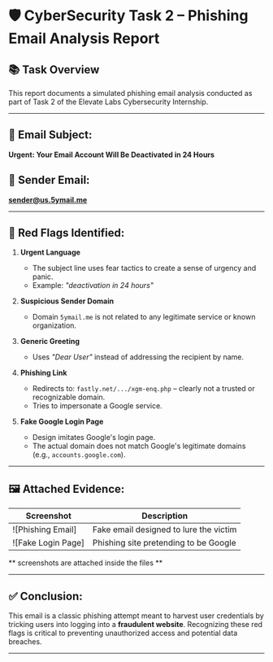 # 🛡️ CyberSecurity Task 2 – Phishing Email Analysis Report

## 📚 Task Overview
This report documents a simulated phishing email analysis conducted as part of Task 2 of the Elevate Labs Cybersecurity Internship.

---

## 📌 Email Subject:
**Urgent: Your Email Account Will Be Deactivated in 24 Hours**

## 📧 Sender Email:
**sender@us.5ymail.me**

---

## 🚩 Red Flags Identified:

1. **Urgent Language**
   - The subject line uses fear tactics to create a sense of urgency and panic.
   - Example: _"deactivation in 24 hours"_

2. **Suspicious Sender Domain**
   - Domain `5ymail.me` is not related to any legitimate service or known organization.

3. **Generic Greeting**
   - Uses _"Dear User"_ instead of addressing the recipient by name.

4. **Phishing Link**
   - Redirects to: `fastly.net/.../xgm-enq.php` – clearly not a trusted or recognizable domain.
   - Tries to impersonate a Google service.

5. **Fake Google Login Page**
   - Design imitates Google's login page.
   - The actual domain does not match Google's legitimate domains (e.g., `accounts.google.com`).

---

## 🖼️ Attached Evidence:

| Screenshot | Description              |
|------------|--------------------------|
| ![Phishing Email] | Fake email designed to lure the victim |
| ![Fake Login Page] | Phishing site pretending to be Google |


** screenshots are attached inside the files **

---

## ✅ Conclusion:

This email is a classic phishing attempt meant to harvest user credentials by tricking users into logging into a **fraudulent website**. Recognizing these red flags is critical to preventing unauthorized access and potential data breaches.

---

